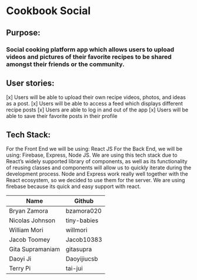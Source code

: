 <h1> Cookbook Social </h1>

<h2> Purpose: </h2>

<h3> Social cooking platform app which allows users to upload videos and pictures of their favorite recipes to be shared amongst their friends or the community. </h3>


<h2> User stories: </h2>

[x] Users will be able to upload their own recipe videos, photos, and ideas as a post.
[x] Users will be able to access a feed which displays different recipe posts
[x] Users are able to log in and out of the app
[x] Users will be able to save their favorite posts in their profile


<h2> Tech Stack: </h2>

For the Front End we will be using: React JS
For the Back End, we will be using: Firebase, Express, Node JS.
We are using this tech stack due to React’s widely supported library of components, as well as its functionality of reusing classes and components will allow us to quickly iterate during the development process. Node and Express work really well together with the React ecosystem, so we decided to use them for the server. We are using firebase because its quick and easy support with react.


| Name | Github |
|------|--------|
| Bryan Zamora| bzamora020 |
| Nicolas Johnson | tiny-babies |
| William Mori | willmori |
| Jacob Toomey | Jacob10383 |
| Gita Supramaniam | gitasupra |
| Daoyi Ji | Daoyijiucsb |
| Terry Pi | tai-jui |
